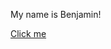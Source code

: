<html>
  <body>
    <p>My name is Benjamin!</p>
    <a href="https://benjanim628.github.io">Click me</a>
  </body>
</html>
